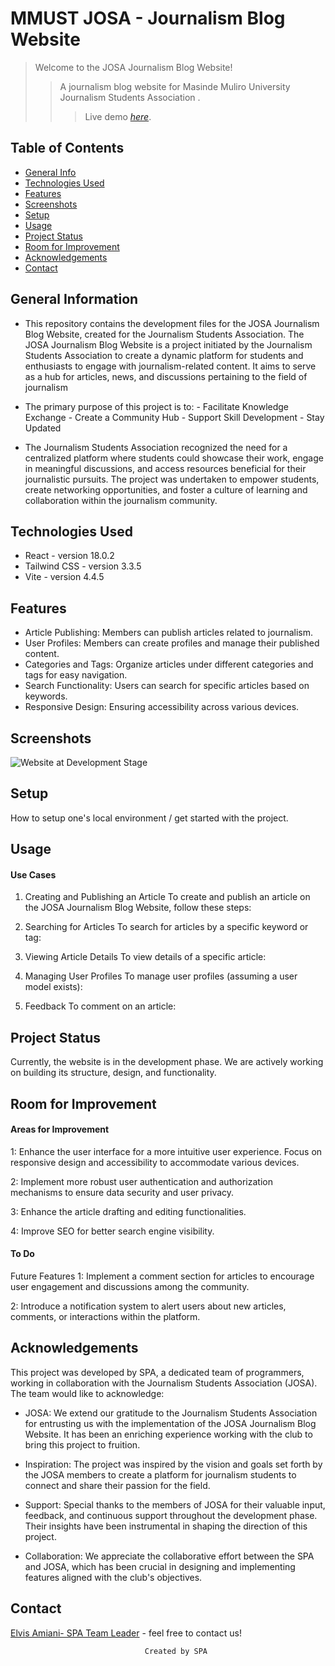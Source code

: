 # MMUST JOSA - Journalism Blog Website
> Welcome to the JOSA Journalism Blog Website!
>> A journalism blog website for Masinde Muliro University Journalism Students Association <MMUST JoSA>.
>>> Live demo [_here_](https://www.example.com). <!-- Link where the project is hosted . -->

## Table of Contents
* [General Info](#general-information)
* [Technologies Used](#technologies-used)
* [Features](#features)
* [Screenshots](#screenshots)
* [Setup](#setup)
* [Usage](#usage)
* [Project Status](#project-status)
* [Room for Improvement](#room-for-improvement)
* [Acknowledgements](#acknowledgements)
* [Contact](#contact)


## General Information
- This repository contains the development files for the JOSA Journalism Blog Website, created for the Journalism Students Association.
The JOSA Journalism Blog Website is a project initiated by the Journalism Students Association to create a dynamic platform for students and enthusiasts to engage with journalism-related content. It aims to serve as a hub for articles, news, and discussions pertaining to the field of journalism

- The primary purpose of this project is to:
       - Facilitate Knowledge Exchange
       - Create a Community Hub
       - Support Skill Development
       - Stay Updated

- The Journalism Students Association recognized the need for a centralized platform where students could showcase their work, engage in meaningful discussions, and access resources beneficial for their journalistic pursuits. The project was undertaken to empower students, create networking opportunities, and foster a culture of learning and collaboration within the journalism community.


## Technologies Used
- React - version 18.0.2
- Tailwind CSS - version 3.3.5
- Vite - version 4.4.5


## Features
- Article Publishing: Members can publish articles related to journalism.
- User Profiles: Members can create profiles and manage their published content.
- Categories and Tags: Organize articles under different categories and tags for easy navigation.
- Search Functionality: Users can search for specific articles based on keywords.
- Responsive Design: Ensuring accessibility across various devices.


## Screenshots
![ Website at Development Stage](./image/screenshot.png)


## Setup
How to setup one's local environment / get started with the project.


## Usage
#### Use Cases
1. Creating and Publishing an Article
To create and publish an article on the JOSA Journalism Blog Website, follow these steps:


2. Searching for Articles
To search for articles by a specific keyword or tag:


3. Viewing Article Details
To view details of a specific article:


4. Managing User Profiles
To manage user profiles (assuming a user model exists):


5. Feedback
To comment on an article: 


## Project Status
Currently, the website is in the development phase. 
We are actively working on building its structure, design, and functionality.


## Room for Improvement
#### Areas for Improvement
1: Enhance the user interface for a more intuitive user experience. Focus on responsive design and accessibility to accommodate various devices.

2: Implement more robust user authentication and authorization mechanisms to ensure data security and user privacy.

3: Enhance the article drafting and editing functionalities.

4: Improve SEO for better search engine visibility.


#### To Do
Future Features
1: Implement a comment section for articles to encourage user engagement and discussions among the community.

2: Introduce a notification system to alert users about new articles, comments, or interactions within the platform.



## Acknowledgements
This project was developed by SPA, a dedicated team of programmers, working in collaboration with the Journalism Students Association (JOSA). The team would like to acknowledge:

- JOSA: We extend our gratitude to the Journalism Students Association for entrusting us with the implementation of the JOSA Journalism Blog Website. It has been an enriching experience working with the club to bring this project to fruition.

- Inspiration: The project was inspired by the vision and goals set forth by the JOSA members to create a platform for journalism students to connect and share their passion for the field.

- Support: Special thanks to the members of JOSA for their valuable input, feedback, and continuous support throughout the development phase. Their insights have been instrumental in shaping the direction of this project.

- Collaboration: We appreciate the collaborative effort between the SPA and JOSA, which has been crucial in designing and implementing features aligned with the club's objectives.




## Contact
[Elvis Amiani- SPA Team Leader](https://www.flynerd.pl/) - feel free to contact us!

                                  Created by SPA
